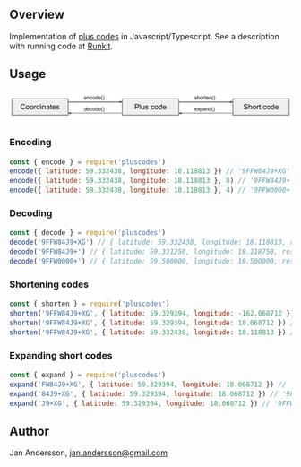 ## Overview

Implementation of [plus codes](https://plus.codes) in Javascript/Typescript. See a description with running code at [Runkit](https://runkit.com/janne/5bcba8213b24aa0012bc615b).

## Usage

![Diagram](diagram.svg?sanitize=true)

### Encoding

```javascript
const { encode } = require('pluscodes')
encode({ latitude: 59.332438, longitude: 18.118813 }) // '9FFW84J9+XG'
encode({ latitude: 59.332438, longitude: 18.118813 }, 8) // '9FFW84J9+'
encode({ latitude: 59.332438, longitude: 18.118813 }, 4) // '9FFW0000+'
```

### Decoding

```javascript
const { decode } = require('pluscodes')
decode('9FFW84J9+XG') // { latitude: 59.332438, longitude: 18.118813, resolution: 0.000125 }
decode('9FFW84J9+') // { latitude: 59.331250, longitude: 18.118750, resolution: 0.0025 }
decode('9FFW0000+') // { latitude: 59.500000, longitude: 18.500000, resolution: 1 }
```

### Shortening codes

```javascript
const { shorten } = require('pluscodes')
shorten('9FFW84J9+XG', { latitude: 59.329394, longitude: -162.068712 }) // '9FFW84J9+XG'
shorten('9FFW84J9+XG', { latitude: 59.329394, longitude: 18.068712 }) // '84J9+XG'
shorten('9FFW84J9+XG', { latitude: 59.332438, longitude: 18.118813 }) // 'J9+XG'
```

### Expanding short codes

```javascript
const { expand } = require('pluscodes')
expand('FW84J9+XG', { latitude: 59.329394, longitude: 18.068712 }) // '9FFW84J9+XG'
expand('84J9+XG', { latitude: 59.329394, longitude: 18.068712 }) // '9FFW84J9+XG'
expand('J9+XG', { latitude: 59.329394, longitude: 18.068712 }) // '9FFW83J9+XG'
```

## Author

Jan Andersson, jan.andersson@gmail.com
